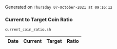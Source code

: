 Generated on `Thursday 07-October-2021 at 09:16:12`

### Current to Target Coin Ratio
`current_coin_ratio.sh`

Date|Current|Target|Ratio
---|---|---|---
